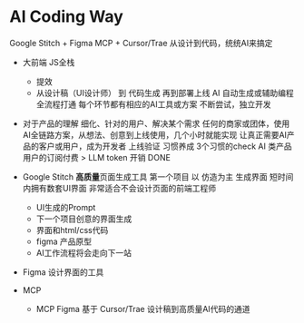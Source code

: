 # AI Coding Way
Google Stitch + Figma MCP + Cursor/Trae 从设计到代码，统统AI来搞定
- 大前端 JS全栈
    - 提效
    - 从设计稿（UI设计师） 到 代码生成 再到部署上线
    AI 自动生成或辅助编程全流程打通
    每个环节都有相应的AI工具或方案
    不断尝试，独立开发
    
- 对于产品的理解
    细化、针对的用户、解决某个需求
    任何的商家或团体，使用AI全链路方案，从想法、创意到上线使用，几个小时就能实现
    让真正需要AI产品的客户或用户，成为开发者
    上线验证
    习惯养成
    3个习惯的check
    AI 类产品  用户的订阅付费 > LLM token 开销 DONE
    
- Google Stitch **高质量**页面生成工具
    第一个项目 以 仿造为主
    生成界面
    短时间内拥有数套UI界面
    非常适合不会设计页面的前端工程师
    - UI生成的Prompt
    - 下一个项目创意的界面生成
    - 界面和html/css代码
    - figma 产品原型
    - AI工作流程将会走向下一站
- Figma 设计界面的工具
- MCP
    - MCP Figma 基于 Cursor/Trae
        设计稿到高质量AI代码的通道









